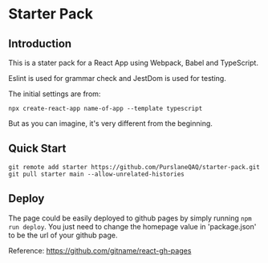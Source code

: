 # Starter Pack

## Introduction

This is a stater pack for a React App using Webpack, Babel and TypeScript. 

Eslint is used for grammar check and JestDom is used for testing.

The initial settings are from:

```
npx create-react-app name-of-app --template typescript
```

But as you can imagine, it's very different from the beginning. 

## Quick Start
```
git remote add starter https://github.com/PurslaneQAQ/starter-pack.git
git pull starter main --allow-unrelated-histories
```

## Deploy 

The page could be easily deployed to github pages by simply running `npm run deploy`. You just need to change the homepage value in 'package.json' to be the url of your github page.

Reference:
https://github.com/gitname/react-gh-pages

